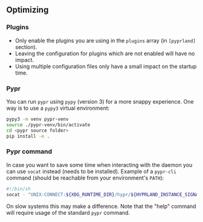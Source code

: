 ## Optimizing

### Plugins

- Only enable the plugins you are using in the `plugins` array (in `[pyprland]` section).
- Leaving the configuration for plugins which are not enabled will have no impact.
- Using multiple configuration files only have a small impact on the startup time.

### Pypr

You can run `pypr` using `pypy` (version 3) for a more snappy experience.
One way is to use a `pypy3` virtual environment:

```bash
pypy3 -m venv pypr-venv
source ./pypr-venv/bin/activate
cd <pypr source folder>
pip install -e .
```

### Pypr command

In case you want to save some time when interacting with the daemon
you can use `socat` instead (needs to be installed). Example of a `pypr-cli` command (should be reachable from your environment's `PATH`):
```sh
#!/bin/sh
socat - "UNIX-CONNECT:${XDG_RUNTIME_DIR}/hypr/${HYPRLAND_INSTANCE_SIGNATURE}/.pyprland.sock" <<< $@
```
On slow systems this may make a difference.
Note that the "help" command will require usage of the standard `pypr` command.
